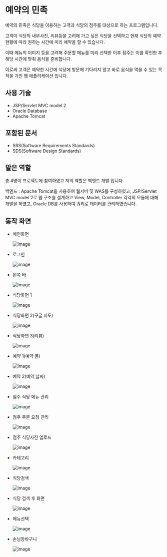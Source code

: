 # 예약의 민족

예약의 민족은 식당을 이용하는 고객과 식당의 점주를 대상으로 하는 프로그램입니다. 

고객이 식당의 내부사진, 리뷰등을 고려해 가고 싶은 식당을 선택하고 현재 식당의 예약현황에 따라 원하는 시간에 미리 예약을 할 수 있습니다.

이때 메뉴의 이미지 등을 고려해  주문할 메뉴를 미리 선택한 이후 점주는 이를 확인한 후 해당 시간에 맞춰 음식을 준비합니다.

이로써 고객은 예약한 시간에 식당에 방문해 기다리지 않고 바로 음식을 먹을 수 있는 목적을 가진 웹 애플리케이션 입니다. 

## 사용 기술

  - JSP/Servlet MVC model 2
  - Oracle Database
  - Apache Tomcat
## 포함된 문서

  - SRS(Software Requirements Standards)
  - SDS(Software Design Standards)
## 맡은 역할

총 4명이 프로젝트에 참여하였고 저의 역할은 백엔드 개발 입니다.

백엔드 : Apache Tomcat을 사용하여 웹서버 및 WAS를 구성하였고, JSP/Servlet MVC model 2로 웹 구조를 설계하고 View, Model, Controller 각각의 모듈에 대해 개발을 하였고, Oracle DB를 사용하여 쿼리로 데이터를 관리하였습니다.

## 동작 화면
  - 메인화면
  
    ![image](https://user-images.githubusercontent.com/63801702/99140885-f1426480-2688-11eb-81b2-c03fbdecdcab.png)



  - 로그인
  
    ![image](https://user-images.githubusercontent.com/63801702/99140914-218a0300-2689-11eb-8127-8e98ab43b40c.png)



  - 왼쪽 바
  
    ![image](https://user-images.githubusercontent.com/63801702/99140920-32d30f80-2689-11eb-9293-afee40716dc1.png)



  - 식당화면 1
  
    ![image](https://user-images.githubusercontent.com/63801702/99140928-48e0d000-2689-11eb-8c35-4994c9f3242f.png)



  - 식당화면 2(구글 지도)
  
    ![image](https://user-images.githubusercontent.com/63801702/99140936-5bf3a000-2689-11eb-86e7-1a52da95ed5f.png)



  - 식당화면 3(리뷰)
  
    ![image](https://user-images.githubusercontent.com/63801702/99140949-76c61480-2689-11eb-8f53-0476855eb97c.png)



  - 예약 1(예약 폼)
  
    ![image](https://user-images.githubusercontent.com/63801702/99140959-86455d80-2689-11eb-9f50-6cbe8f468cb7.png)



  - 예약 2(예약 날짜)
  
    ![image](https://user-images.githubusercontent.com/63801702/99140979-9cebb480-2689-11eb-8b72-272cc0d6a5a1.png)
 
 
 
  - 점주 식당 메뉴 관리
  
    ![image](https://user-images.githubusercontent.com/63801702/99140982-ab39d080-2689-11eb-88e1-9174c0f18730.png)
  
  
  
  - 점주 주문 요청 관리
  
    ![image](https://user-images.githubusercontent.com/63801702/99140990-b8ef5600-2689-11eb-82d0-7a778e96a762.png)
  
  
  
  - 점주 식당사진 업로드
  
    ![image](https://user-images.githubusercontent.com/63801702/99141021-0d92d100-268a-11eb-9ba9-db1d3070b64d.png)
  
  
  
  - 카테고리
  
    ![image](https://user-images.githubusercontent.com/63801702/99141028-1aafc000-268a-11eb-8baf-951172f19419.png)
  
  
  
  - 식당검색
  
    ![image](https://user-images.githubusercontent.com/63801702/99141032-24d1be80-268a-11eb-8a5e-ec7d9441af9c.png)
  
  
  
  - 식당 검색 후 화면
  
    ![image](https://user-images.githubusercontent.com/63801702/99141039-36b36180-268a-11eb-9af5-d5da51a38581.png)
  
  
  
  - 메뉴선택
  
    ![image](https://user-images.githubusercontent.com/63801702/99141046-40d56000-268a-11eb-9706-701aef8e0186.png)
  
  
  
  - 손님장바구니
  
    ![image](https://user-images.githubusercontent.com/63801702/99141055-4c288b80-268a-11eb-8ed8-852e6526c87c.png)
